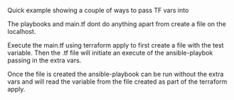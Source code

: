 Quick example showing a couple of ways to pass TF vars into

The playbooks and main.tf dont do anything apart from create a file on the localhost.

Execute the main.tf using terraform apply to first create a file with the test variable. Then the .tf file will initiate an execute of the ansible-playbok passing in the extra vars.

Once the file is created the ansible-playbook can be run without the extra vars and will read the variable from the file created as part of the terraform apply.
